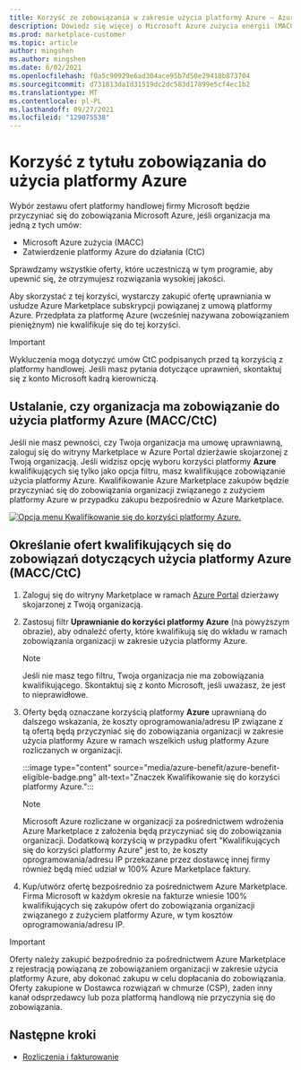 ```yaml
---
title: Korzyść ze zobowiązania w zakresie użycia platformy Azure — Azure Marketplace
description: Dowiedz się więcej o Microsoft Azure zużycia energii (MACC), jak określić, czy Twoja organizacja ma możliwość znalezienia ofert w usługach Azure Portal które kwalifikują się do korzyści platformy Azure.
ms.prod: marketplace-customer
ms.topic: article
author: mingshen
ms.author: mingshen
ms.date: 6/02/2021
ms.openlocfilehash: f0a5c90929e6ad304ace95b7d50e29418b873704
ms.sourcegitcommit: d731813da1d31519dc2dc583d17899e5cf4ec1b2
ms.translationtype: MT
ms.contentlocale: pl-PL
ms.lasthandoff: 09/27/2021
ms.locfileid: "129075538"
---
```

# <a name="azure-consumption-commitment-benefit"></a>Korzyść z tytułu zobowiązania do użycia platformy Azure

Wybór zestawu ofert platformy handlowej firmy Microsoft będzie przyczyniać się do zobowiązania Microsoft Azure, jeśli organizacja ma jedną z tych umów:

- Microsoft Azure zużycia (MACC)
- Zatwierdzenie platformy Azure do działania (CtC)

Sprawdzamy wszystkie oferty, które uczestniczą w tym programie, aby upewnić się, że otrzymujesz rozwiązania wysokiej jakości.

Aby skorzystać z tej korzyści, wystarczy zakupić ofertę uprawniania w usłudze Azure Marketplace subskrypcji powiązanej z umową platformy Azure. Przedpłata za platformę Azure (wcześniej nazywana zobowiązaniem pieniężnym) nie kwalifikuje się do tej korzyści.

> [!IMPORTANT]
> Wykluczenia mogą dotyczyć umów CtC podpisanych przed tą korzyścią z platformy handlowej. Jeśli masz pytania dotyczące uprawnień, skontaktuj się z konto Microsoft kadrą kierowniczą.

## <a name="determine-if-your-organization-has-an-azure-consumption-commitment-maccctc"></a>Ustalanie, czy organizacja ma zobowiązanie do użycia platformy Azure (MACC/CtC)

Jeśli nie masz pewności, czy Twoja organizacja ma umowę uprawniawną, zaloguj się do witryny Marketplace w Azure Portal dzierżawie skojarzonej z Twoją organizacją. [](https://ms.portal.azure.com/#blade/Microsoft_Azure_Marketplace/MarketplaceOffersBlade/selectedMenuItemId/home) Jeśli widzisz opcję wyboru korzyści platformy **Azure** kwalifikujących się tylko jako opcja filtru, masz kwalifikujące zobowiązanie użycia platformy Azure. Kwalifikowanie Azure Marketplace zakupów będzie przyczyniać się do zobowiązania organizacji związanego z zużyciem platformy Azure w przypadku zakupu bezpośrednio w Azure Marketplace.

[![Opcja menu Kwalifikowanie się do korzyści platformy Azure.](media/azure-benefit/azure-benefit-eligible.png)](media/azure-benefit/azure-benefit-eligible.png#lightbox)

## <a name="determine-which-offers-are-eligible-for-azure-consumption-commitments-maccctc"></a>Określanie ofert kwalifikujących się do zobowiązań dotyczących użycia platformy Azure (MACC/CtC)

1. Zaloguj się do witryny Marketplace w ramach [Azure Portal](https://ms.portal.azure.com/#blade/Microsoft_Azure_Marketplace/MarketplaceOffersBlade/selectedMenuItemId/home) dzierżawy skojarzonej z Twoją organizacją.
2. Zastosuj filtr **Uprawnianie do korzyści platformy Azure** (na powyższym obrazie), aby odnaleźć oferty, które kwalifikują się do wkładu w ramach zobowiązania organizacji w zakresie użycia platformy Azure.

   > [!NOTE]
   > Jeśli nie masz tego filtru, Twoja organizacja nie ma zobowiązania kwalifikującego. Skontaktuj się z konto Microsoft, jeśli uważasz, że jest to nieprawidłowe.

3. Oferty będą oznaczane korzyścią platformy **Azure** uprawnianą do dalszego wskazania, że koszty oprogramowania/adresu IP związane z tą ofertą będą przyczyniać się do zobowiązania organizacji w zakresie użycia platformy Azure w ramach wszelkich usług platformy Azure rozliczanych w organizacji.

    :::image type="content" source="media/azure-benefit/azure-benefit-eligible-badge.png" alt-text="Znaczek Kwalifikowanie się do korzyści platformy Azure.":::

   > [!NOTE]
   > Microsoft Azure rozliczane w organizacji za pośrednictwem wdrożenia Azure Marketplace z założenia będą przyczyniać się do zobowiązania organizacji. Dodatkową korzyścią w przypadku ofert "Kwalifikujących się do korzyści platformy Azure" jest to, że koszty oprogramowania/adresu IP przekazane przez dostawcę innej firmy również będą mieć udział w 100% Azure Marketplace faktury.

4. Kup/utwórz ofertę bezpośrednio za pośrednictwem Azure Marketplace. Firma Microsoft w każdym okresie na fakturze wniesie 100% kwalifikujących się zakupów ofert do zobowiązania organizacji związanego z zużyciem platformy Azure, w tym kosztów oprogramowania/adresu IP.

> [!IMPORTANT]
> Oferty należy zakupić bezpośrednio za pośrednictwem Azure Marketplace z rejestracją powiązaną ze zobowiązaniem organizacji w zakresie użycia platformy Azure, aby dokonać zakupu w celu dopłacania do zobowiązania. Oferty zakupione w Dostawca rozwiązań w chmurze (CSP), żaden inny kanał odsprzedawcy lub poza platformą handlową nie przyczynia się do zobowiązania.

## <a name="next-steps"></a>Następne kroki

- [Rozliczenia i fakturowanie](billing-invoicing.md)
